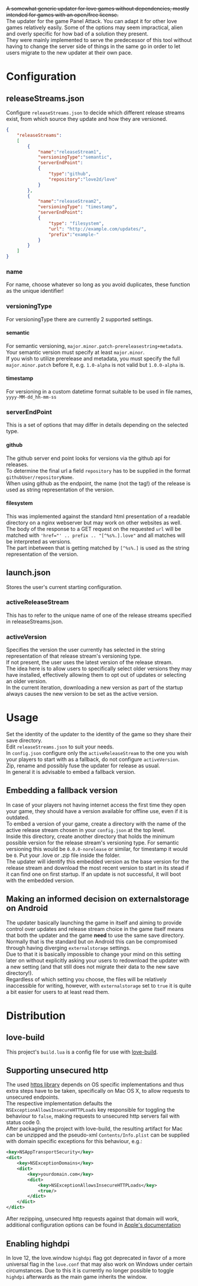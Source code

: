 ~~A somewhat generic updater for love games without dependencies, mostly intended for games with an open/free license.~~  
The updater for the game Panel Attack. You can adapt it for other love games relatively easily.
Some of the options may seem impractical, alien and overly specific for how bad of a solution they present.  
They were mainly implemented to serve the predecessor of this tool without having to change the server side of things in the same go in order to let users migrate to the new updater at their own pace.

# Configuration

## releaseStreams.json

Configure `releaseStreams.json` to decide which different release streams exist, from which source they update and how they are versioned.

```Json
{
    "releaseStreams":
    [
        {
            "name":"releaseStream1",
            "versioningType":"semantic",
            "serverEndPoint":
            {
                "type":"github",
                "repository":"love2d/love"
            }
        },
        {
            "name":"releaseStream2",
            "versioningType": "timestamp",
            "serverEndPoint":
            {
                "type": "filesystem",
                "url": "http://example.com/updates/",
                "prefix":"example-"
            }
        }
    ]
}
```

### name
For name, choose whatever so long as you avoid duplicates, these function as the unique identifier!  

### versioningType

For versioningType there are currently 2 supported settings.

#### semantic
For semantic versioning, `major.minor.patch-prereleasestring+metadata`.  
Your semantic version must specify at least `major.minor`.  
If you wish to utilize prerelease and metadata, you must specify the full `major.minor.patch` before it, e.g. `1.0-alpha` is not valid but `1.0.0-alpha` is.

#### timestamp
For versioning in a custom datetime format suitable to be used in file names, `yyyy-MM-dd_hh-mm-ss`

### serverEndPoint

This is a set of options that may differ in details depending on the selected type.

#### github

The github server end point looks for versions via the github api for releases.  
To determine the final url a field `repository` has to be supplied in the format `githubUser/repositoryName`.  
When using github as the endpoint, the name (not the tag!) of the release is used as string representation of the version.

#### filesystem

This was implemented against the standard html presentation of a readable directory on a nginx webserver but may work on other websites as well.  
The body of the response to a GET request on the requested `url` will be matched with `'href="' .. prefix .. "[^%s%.].love"` and all matches will be interpreted as versions.  
The part inbetween that is getting matched by `[^%s%.]` is used as the string representation of the version.

## launch.json

Stores the user's current starting configuration.

### activeReleaseStream

This has to refer to the unique name of one of the release streams specified in releaseStreams.json.  

### activeVersion

Specifies the version the user currently has selected in the string representation of that release stream's versioning type.  
If not present, the user uses the latest version of the release stream.  
The idea here is to allow users to specifically select older versions they may have installed, effectively allowing them to opt out of updates or selecting an older version.  
In the current iteration, downloading a new version as part of the startup always causes the new version to be set as the active version.

# Usage

Set the identity of the updater to the identity of the game so they share their save directory.  
Edit `releaseStreams.json` to suit your needs.  
In `config.json` configure only the `activeReleaseStream` to the one you wish your players to start with as a fallback, do not configure `activeVersion`.  
Zip, rename and possibly fuse the updater for release as usual.  
In general it is advisable to embed a fallback version.

## Embedding a fallback version

In case of your players not having internet access the first time they open your game, they should have a version available for offline use, even if it is outdated.  
To embed a version of your game, create a directory with the name of the active release stream chosen in your `config.json` at the top level.  
Inside this directory, create another directory that holds the minimum possible version for the release stream's versioning type. For semantic versioning this would be `0.0.0-norelease` or similar, for timestamp it would be `0`.
Put your .love or .zip file inside the folder.  
The updater will identify this embedded version as the base version for the release stream and download the most recent version to start in its stead if it can find one on first startup. If an update is not successful, it will boot with the embedded version.

## Making an informed decision on externalstorage on Android

The updater basically launching the game in itself and aiming to provide control over updates and release stream choice in the game itself means that both the updater and the game **need** to use the same save directory.  
Normally that is the standard but on Android this can be compromised through having diverging `externalstorage` settings.  
Due to that it is basically impossible to change your mind on this setting later on without explicitly asking your users to redownload the updater with a new setting (and that still does not migrate their data to the new save directory!).  
Regardless of which setting you choose, the files will be relatively inaccessible for writing, however, with `externalstorage` set to `true` it is quite a bit easier for users to at least read them.

# Distribution

## love-build

This project's `build.lua` is a config file for use with [love-build](https://github.com/ellraiser/love-build).

## Supporting unsecured http

The used [https library](https://github.com/love2d/lua-https) depends on OS specific implementations and thus extra steps have to be taken, specifically on Mac OS X, to allow requests to unsecured endpoints.  
The respective implementation defaults the `NSExceptionAllowsInsecureHTTPLoads` key responsible for toggling the behaviour to `false`, making requests to unsecured http servers fail with status code 0.  
After packaging the project with love-build, the resulting artifact for Mac can be unzipped and the pseudo-xml `Contents/Info.plist` can be supplied with domain specific exceptions for this behaviour, e.g.:
```Xml
<key>NSAppTransportSecurity</key>
<dict>
    <key>NSExceptionDomains</key>
    <dict>
        <key>yourdomain.com</key>
        <dict>
            <key>NSExceptionAllowsInsecureHTTPLoads</key>
            <true/>
        </dict>
    </dict>
</dict>
```
After rezipping, unsecured http requests against that domain will work, additional configuration options can be found in [Apple's documentation](https://developer.apple.com/library/archive/documentation/General/Reference/InfoPlistKeyReference/Articles/CocoaKeys.html#//apple_ref/doc/uid/TP40009251-SW44)

## Enabling highdpi

In love 12, the love.window `highdpi` flag got deprecated in favor of a more universal flag in the `love.conf` that may also work on Windows under certain circumstances. Due to this it is currently no longer possible to toggle `highdpi` afterwards as the main game inherits the window.